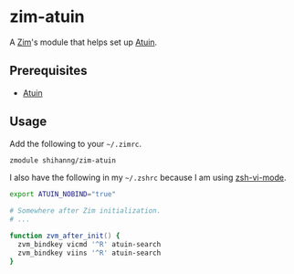 # zim-atuin

A [Zim](https://zimfw.sh/)'s module that helps set up [Atuin](https://docs.atuin.sh/).

## Prerequisites

- [Atuin](https://docs.atuin.sh/)

## Usage

Add the following to your `~/.zimrc`.

```zsh
zmodule shihanng/zim-atuin
```

I also have the following in my `~/.zshrc` because I am using [zsh-vi-mode](https://github.com/jeffreytse/zsh-vi-mode).

```zsh
export ATUIN_NOBIND="true"

# Somewhere after Zim initialization.
# ...

function zvm_after_init() {
  zvm_bindkey vicmd '^R' atuin-search
  zvm_bindkey viins '^R' atuin-search
}
```
